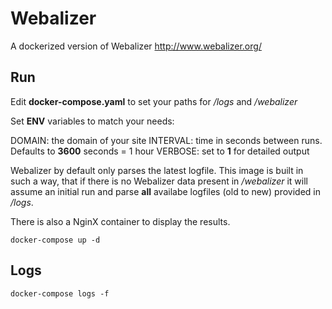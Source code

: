 # Webalizer
A dockerized version of Webalizer http://www.webalizer.org/

## Run
Edit __docker-compose.yaml__ to set your paths for _/logs_ and _/webalizer_

Set __ENV__ variables to match your needs:

DOMAIN: the domain of your site
INTERVAL: time in seconds between runs. Defaults to __3600__ seconds = 1 hour
VERBOSE: set to __1__ for detailed output

Webalizer by default only parses the latest logfile. This image is built in such a way, that 
if there is no Webalizer data present in _/webalizer_ it will assume an initial run and parse __all__
availabe logfiles (old to new) provided in _/logs_.

There is also a NginX container to display the results.

`docker-compose up -d`

## Logs
`docker-compose logs -f`
